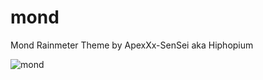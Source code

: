 # mond
Mond Rainmeter Theme by ApexXx-SenSei aka Hiphopium

![mond](https://user-images.githubusercontent.com/94444947/142368175-d4528f27-20c0-4844-aca9-777d1de458e0.png)
